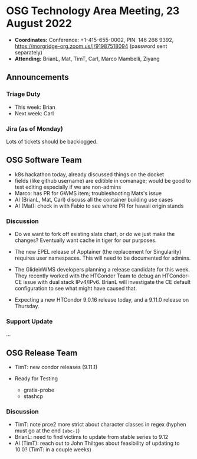 # OSG Technology Area Meeting, 23 August 2022

-   **Coordinates:** Conference: +1-415-655-0002, PIN: 146 266 9392,
    <https://morgridge-org.zoom.us/j/91987518094> (password sent separately)
-   **Attending:** BrianL, Mat, TimT, Carl, Marco Mambelli, Ziyang

## Announcements

### Triage Duty

-   This week: Brian
-   Next week: Carl

### Jira (as of Monday)

Lots of tickets should be backlogged.

## OSG Software Team

-  k8s hackathon today, already discussed things on the docket
-  fields (like github username) are editible in comanage;
   would be good to test editing especially if we are non-admins
-  Marco: has PR for GWMS item; troubleshooting Mats's issue
-  AI (BrianL, Mat, Carl) discuss all the container building use cases
-  AI (Mat): check in with Fabio to see where PR for hawaii origin stands


### Discussion

-   Do we want to fork off existing slate chart, or do we just make the changes?
    Eventually want cache in tiger for our purposes.

-   The new EPEL release of Apptainer (the replacement for Singularity) requires user namespaces.
    This will need to be documented for admins.

-   The GlideinWMS developers planning a release candidate for this week.
    They recently worked with the HTCondor Team to debug an HTCondor-CE issue with dual stack IPv4/IPv6.
    BrianL will investigate  the CE default configuration to see what might have caused that.

-   Expecting a new HTCondor 9.0.16 release today, and a 9.11.0 release on Thursday.

### Support Update

...

## OSG Release Team

-   TimT: new condor releases (9.11.1)

-   Ready for Testing
    -   gratia-probe
    -   stashcp

### Discussion

-   TimT: note prce2 more strict about character classes in regex (hyphen must go at the end `[abc-]`)
-   BrianL: need to find victims to update from stable series to 9.12
-   AI (TimT): reach out to John Thiltges about feasibility of updating to 10.0?
    (TimT: in a couple weeks)

